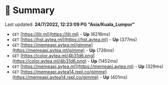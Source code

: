 # 📖 Summary
Last updated: **24/7/2022, 12:23:09 PG "Asia/Kuala_Lumpur"**

- `GET` [https://lilr.ml](https://lilr.ml) - **Up** (6216ms)
- `GET` [https://hst.aytea.ml](https://hst.aytea.ml) - **Up** (377ms)
- `GET` [https://memeapi.aytea.ml/gimme](https://memeapi.aytea.ml/gimme) - **Up** (726ms)
- `GET` [https://color.aytea.ml/4b31d6.png](https://color.aytea.ml/4b31d6.png) - **Up** (1452ms)
- `GET` [https://memeapi.aytea.ml](https://memeapi.aytea.ml) - **Up** (329ms)
- `GET` [https://memeapi.aytea14.repl.co/gimme](https://memeapi.aytea14.repl.co/gimme) - **Up** (401ms)
